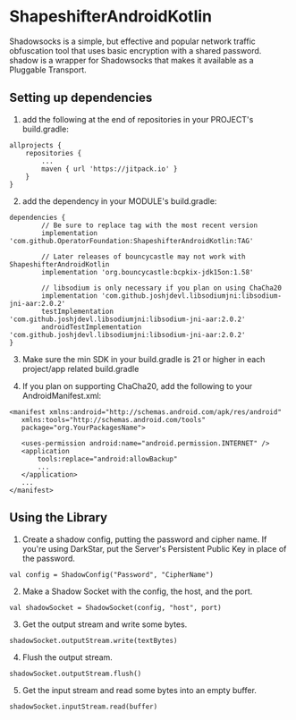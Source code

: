 # ShapeshifterAndroidKotlin

Shadowsocks is a simple, but effective and popular network traffic obfuscation tool that uses basic encryption with a shared password. shadow is a wrapper for Shadowsocks that makes it available as a Pluggable Transport.

## Setting up dependencies

1) add the following at the end of repositories in your PROJECT's build.gradle:
```
allprojects {
    repositories {
        ...
        maven { url 'https://jitpack.io' }
    }
}
```

2) add the dependency in your MODULE's build.gradle:
```
dependencies {
        // Be sure to replace tag with the most recent version
        implementation 'com.github.OperatorFoundation:ShapeshifterAndroidKotlin:TAG'

        // Later releases of bouncycastle may not work with ShapeshifterAndroidKotlin
        implementation 'org.bouncycastle:bcpkix-jdk15on:1.58'

        // libsodium is only necessary if you plan on using ChaCha20
        implementation 'com.github.joshjdevl.libsodiumjni:libsodium-jni-aar:2.0.2'
        testImplementation 'com.github.joshjdevl.libsodiumjni:libsodium-jni-aar:2.0.2'
        androidTestImplementation 'com.github.joshjdevl.libsodiumjni:libsodium-jni-aar:2.0.2'
}
```

3) Make sure the min SDK in your build.gradle is 21 or higher in each project/app related build.gradle

4) If you plan on supporting ChaCha20, add the following to your AndroidManifest.xml:
```
<manifest xmlns:android="http://schemas.android.com/apk/res/android"
   xmlns:tools="http://schemas.android.com/tools"
   package="org.YourPackagesName">

   <uses-permission android:name="android.permission.INTERNET" />
   <application
       tools:replace="android:allowBackup"
       ...
   </application>
   ...
</manifest>
```

## Using the Library
1) Create a shadow config, putting the password and cipher name.  If you're using DarkStar, put the Server's Persistent Public Key in place of the password.
```
val config = ShadowConfig("Password", "CipherName")
```

2) Make a Shadow Socket with the config, the host, and the port.
```
val shadowSocket = ShadowSocket(config, "host", port)
```

3) Get the output stream and write some bytes.
```
shadowSocket.outputStream.write(textBytes)
```

4) Flush the output stream.
```
shadowSocket.outputStream.flush()
```

5) Get the input stream and read some bytes into an empty buffer.
```
shadowSocket.inputStream.read(buffer)
```